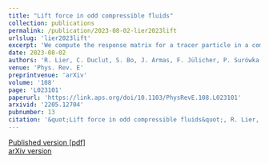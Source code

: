 ```yaml
---
title: "Lift force in odd compressible fluids"
collection: publications
permalink: /publication/2023-08-02-lier2023lift
urlslug: 'lier2023lift'
excerpt: 'We compute the response matrix for a tracer particle in a compressible fluid with odd viscosity living on a two-dimensional surface. Unlike the incompressible case, we find that an odd compressible fluid can produce an odd lift force on a tracer particle. Using a &quot;shell localization&quot; formalism, we provide analytic expressions for the drag and odd lift forces acting on the tracer particle in a steady state and also at finite frequency. Importantly, we find that the existence of an odd lift force in a steady state requires taking into account the non-conservation of the fluid mass density due to the coupling between the two-dimensional surface and the three-dimensional bulk fluid.'
date: 2023-08-02
authors: 'R. Lier, C. Duclut, S. Bo, J. Armas, F. Jülicher, P. Surówka'
venue: 'Phys. Rev. E'
preprintvenue: 'arXiv'
volume: '108'
page: 'L023101'
paperurl: 'https://link.aps.org/doi/10.1103/PhysRevE.108.L023101'
arxivid: '2205.12704'
pubnumber: 13
citation: '&quot;Lift force in odd compressible fluids&quot;, R. Lier, C. Duclut, S. Bo, J. Armas, F. Jülicher, P. Surówka, <i>Phys. Rev. E</i> <b>108</b>, L023101 (2023).'
---
```

[Published version <i class="fa fa-external-link-alt fa-xs" aria-hidden="true"></i>](https://link.aps.org/doi/10.1103/PhysRevE.108.L023101)
[[pdf] <i class="fa fa-download fa-xs" aria-hidden="true"></i>](http://charlieduclut.github.io/files/lier2023lift.pdf)
<br/>
[arXiv version <i class="fa fa-external-link-alt fa-xs" aria-hidden="true"></i>](https://arxiv.org/abs/2205.12704)
